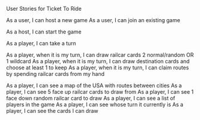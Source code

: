 User Stories for Ticket To Ride

As a user, I can host a new game
As a user, I can join an existing game

As a host, I can start the game

As a player, I can take a turn

As a player, when it is my turn, I can draw railcar cards
    2 normal/random OR
    1 wildcard
As a player, when it is my turn, I can draw destination cards and choose at least 1 to keep
As a player, when it is my turn, I can claim routes by spending railcar cards from my hand

As a player, I can see a map of the USA with routes between cities
As a player, I can see 5 face up railcar cards to draw from
As a player, I can see 1 face down random railcar card to draw
As a player, I can see a list of players in the game
As a player, I can see whose turn it currently is
As a player, I can see the cards I can draw